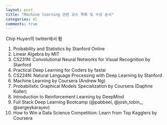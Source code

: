 ```yaml
---
layout: post
title: "Machine learning 관련 코스 목록 및 수강 순서"
categories: ml
comments: true
---
```

Chip Huyen의 twitter에서 펌

1. Probability and Statistics by Stanford Online
2. Linear Algebra by MIT
3. CS231N: Convolutional Neural Networks for Visual Recognition by Stanford
4. Practical Deep Learning for Coders by fastai
5. CS224N: Natural Language Processing with Deep Learning by Stanford
6. Machine Learning by Coursera (Andrew Ng)
7. Probabilistic Graphical Models Specialization by Coursera (Daphne Koller)
8. Introduction to Reinforcement Learning by DeepMind
9. Full Stack Deep Learning Bootcamp (@pabbeel, @josh_tobin_, @sergeykarayev)
10. How to Win a Data Science Competition: Learn from Top Kagglers by Coursera
